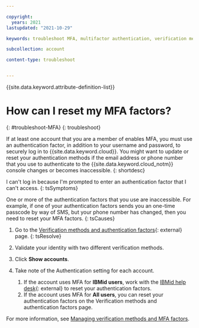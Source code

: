 ```yaml
---

copyright:
  years: 2021
lastupdated: "2021-10-29"

keywords: troubleshoot MFA, multifactor authentication, verification method, authentication factor, reset MFA

subcollection: account

content-type: troubleshoot


---
```


{{site.data.keyword.attribute-definition-list}}

# How can I reset my MFA factors?
{: #troubleshoot-MFA}
{: troubleshoot}

If at least one account that you are a member of enables MFA, you must use an authentication factor, in addition to your username and password, to securely log in to {{site.data.keyword.cloud}}. You might want to update or reset your authentication methods if the email address or phone number that you use to authenticate to the {{site.data.keyword.cloud_notm}} console changes or becomes inaccessible. 
{: shortdesc}

I can't log in because I'm prompted to enter an authentication factor that I can't access. 
{: tsSymptoms}

One or more of the authentication factors that you use are inaccessible. For example, if one of your authentication factors sends you an one-time passcode by way of SMS, but your phone number has changed, then you need to reset your MFA factors. 
{: tsCauses}

1. Go to the [Verification methods and authentication factors](https://iam.cloud.ibm.com/mysecurity){: external} page. 
{: tsResolve}

2. Validate your identity with two different verification methods. 
3. Click **Show accounts**.
4. Take note of the Authentication setting for each account. 
   1. If the account uses MFA for **IBMid users**, work with the [IBMid help desk](https://www.ibm.com/ibmid/myibm/help/us/helpdesk.html){: external} to reset your authentication factors. 
   1. If the account uses MFA for **All users**, you can reset your authentication factors on the Verification methods and authentication factors page. 


For more information, see [Managing verification methods and MFA factors](/docs/account?topic=account-verification-authentication). 

